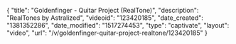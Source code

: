 {
    "title": "Goldenfinger - Quitar Project (RealTone)",
    "description": "RealTones by Astralized",
    "videoid": "123420185",
    "date_created": "1381352286",
    "date_modified": "1517274453",
    "type": "captivate",
    "layout": "video",
    "url": "\/v\/goldenfinger-quitar-project-realtone\/123420185"
}